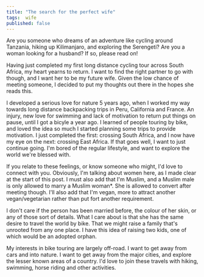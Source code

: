 ```yaml
---
title: "The search for the perfect wife"
tags:  wife
published: false
---
```



Are you someone who dreams of an adventure like cycling around Tanzania, hiking up Kilimanjaro, and exploring the Serengeti? Are you a woman looking for a husband? If so, please read on!

Having just completed my first long distance cycling tour across South Africa, my heart yearns to return. I want to find the right partner to go with though, and I want her to be my future wife. Given the low chance of meeting someone, I decided to put my thoughts out there in the hopes she reads this.

I developed a serious love for nature 5 years ago, when I worked my way towards long distance backpacking trips in Peru, California and France. An injury, new love for swimming and lack of motivation to return put things on pause, until I got a bicyle a year ago. I learned of people touring by bike, and loved the idea so much I started planning some trips to provide motivation. I just completed the first: crossing South Africa, and I now have my eye on the next: crossing East Africa. If that goes well, I want to just continue going. I'm bored of the regular lifestyle, and want to explore the world we're blessed with.

If you relate to these feelings, or know someone who might, I'd love to connect with you. Obviously, I'm talking about women here, as I made clear at the start of this post. I must also add that I'm Muslim, and a Muslim male is only allowed to marry a Muslim woman\*. She is allowed to convert after meeting though. I'll also add that I'm vegan, more to attract another vegan/vegetarian rather than put fort another requirement.

I don't care if the person has been married before, the colour of her skin, or any of those sort of details. What I care about is that she has the same desire to travel the world by bike. That we might raise a family that's unrooted from any one place. I have this idea of raising two kids, one of which would be an adopted orphan.

My interests in bike touring are largely off-road. I want to get away from cars and into nature. I want to get away from the major cities, and explore the lesser known areas of a country. I'd love to join these travels with hiking, swimming, horse riding and other activities.
